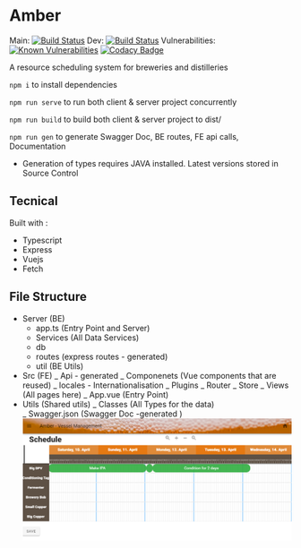 # Amber

Main: [![Build Status](https://travis-ci.com/magic-cal/BEAMBER.svg?branch=main)](https://travis-ci.com/magic-cal/BEAMBER) Dev: [![Build Status](https://travis-ci.com/magic-cal/BEAMBER.svg?branch=dev)](https://travis-ci.com/magic-cal/BEAMBER) Vulnerabilities: [![Known Vulnerabilities](https://snyk.io/test/github/magic-cal/BEAMBER/badge.svg)](https://snyk.io/test/github/magic-cal/BEAMBER)
[![Codacy Badge](https://app.codacy.com/project/badge/Grade/6d8c9f95ffc947bbaccf704e295b2416)](https://www.codacy.com/gh/magic-cal/BEAMBER/dashboard?utm_source=github.com&utm_medium=referral&utm_content=magic-cal/BEAMBER&utm_campaign=Badge_Grade)

A resource scheduling system for breweries and distilleries

`npm i` to install dependencies

`npm run serve` to run both client & server project concurrently

`npm run build` to build both client & server project to dist/

`npm run gen` to generate Swagger Doc, BE routes, FE api calls, Documentation

- Generation of types requires JAVA installed. Latest versions stored in Source Control

## Tecnical

Built with :

- Typescript
- Express
- Vuejs
- Fetch

## File Structure

- Server (BE)
  - app.ts (Entry Point and Server)
  - Services (All Data Services)
  - db
  - routes (express routes - generated)
  - util (BE Utils)
- Src (FE)
  _ Api - generated
  _ Componenets (Vue components that are reused)
  _ locales - Internationalisation
  _ Plugins
  _ Router
  _ Store
  _ Views (All pages here)
  _ App.vue (Entry Point)
- Utils (Shared utils)
  _ Classes (All Types for the data)  
   _ Swagger.json (Swagger Doc -generated )
  ![alt text](https://github.com/magic-cal/BEAMBER/blob/main/src/assets/planning-screen.png)
